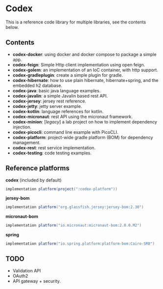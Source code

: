 # Codex
This is a reference code library for multiple libraries, see the contents below.

## Contents

+ **codex-docker**: using docker and docker compose to package a simple app.
+ **codex-feign**: Simple Http client implementation using open feign.
+ **codex-golem**: an implementation of an IoC container, with http support.
+ **codex-gradleplugin**: create a simple plugin for gradle.
+ **codex-hibernate**: how to use plain hibernate, hibernate+spring, and the embedded h2 database.
+ **codex-java**: basic java language examples.
+ **codex-javalin**: a simple Javalin based rest API.
+ **codex-jersey**: jersey rest reference.
+ **codex-jetty**: jetty server example.  
+ **codex-kotlin**: language references for kotlin.
+ **codex-micronaut**: rest API using the micronaut framework.
+ **codex-minion**: [_legacy_] a lab project on how to implement dependency injection.
+ **codex-picocli**: command line example with PicoCLI.
+ **codex-platform**: project-wide gradle platform (BOM) for dependency management.
+ **codex-rest**: rest service implementation.
+ **codex-testing**: code testing examples.

## Reference platforms

**codex** (included by default)
```groovy
implementation platform(project(":codex-platform"))
```

**jersey-bom**
```groovy
implementation platform("org.glassfish.jersey:jersey-bom:2.30")
```

**micronaut-bom**
```groovy
implementation platform("io.micronaut:micronaut-bom:2.0.0.M2")
```

**spring**
```groovy
implementation platform("io.spring.platform:platform-bom:Cairo-SR8")
```

## TODO

- Validation API
- OAuth2
- API gateway + security.
